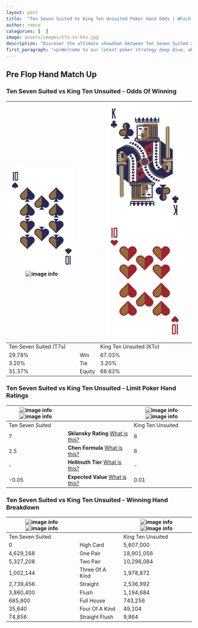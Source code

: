 ```yaml
---
layout: post
title:  "Ten Seven Suited Vs King Ten Unsuited Poker Hand Odds | Which Is The Better Hand In Poker? A Complete Guide"
author: reece
categories: [  ]
image: assets/images/t7s-vs-kto.jpg
description: "Discover the ultimate showdown between Ten Seven Suited and King Ten Unsuited in poker! Uncover the odds, strategies, and scenarios where one hand triumphs over the other. Get ready to up your poker game with this thrilling analysis."
first_paragraph: "<p>Welcome to our latest poker strategy deep dive, where we're pitting two distinct hands against each other in a high-stakes showdown: Ten Seven Suited vs King Ten Unsuited.</p><p>In the dynamic world of poker, every decision counts, and knowing which hand holds the upper hand is key to your success at the table.</p><p>In this article, we'll dissect these two hands, explore the scenarios where one dominates the other, and equip you with the knowledge to make strategic choices that can tip the odds in your favor.</p><p>Get ready to unravel the intriguing dynamics of these poker hands and elevate your game to new heights.</p>"
---
```




[comment]: # (sp0)

## Pre Flop Hand Match Up

<div class="table hand-ratings" markdown="1"> 



### Ten Seven Suited vs King Ten Unsuited - Odds Of Winning


    
| ![image info](assets/images/hand1/t.png) ![image info](assets/images/hand1/7s.png) |  | ![image info](assets/images/hand2/k.png) ![image info](assets/images/hand2/to.png) |
| -------- | -------- | -------- |
| Ten Seven Suited (T7s) |  | King Ten Unsuited (KTo) |
| 29.78% | Win | 67.03% |
| 3.20% | Tie | 3.20% |
| 31.37% | Equity | 68.63% |




[comment]: # (sp1)



### Ten Seven Suited vs King Ten Unsuited - Limit Poker Hand Ratings


    
| ![image info](https://www.riverpairs.com/assets/images/hand1/t.png) ![image info](https://www.riverpairs.com/assets/images/hand1/7s.png) |  | ![image info](https://www.riverpairs.com/assets/images/hand2/k.png) ![image info](https://www.riverpairs.com/assets/images/hand2/to.png) |
| -------- | -------- | -------- |
| Ten Seven Suited |  | King Ten Unsuited |
| 7 | **Sklansky Rating** [What is this?](/sklansky-rating-explained) | 6 |
| 2.5 | **Chen Formula** [What is this?](/chen-formula-explained) | 6 |
| - | **Hellmuth Tier** [What is this?](/Hellmuth-tier-explained) | - |
| -0.05 | **Expected Value** [What is this?](/expected-value-explained) | 0.01 |




[comment]: # (sp2)



### Ten Seven Suited vs King Ten Unsuited - Winning Hand Breakdown


    
| ![image info](https://www.riverpairs.com/assets/images/hand1/t.png) ![image info](https://www.riverpairs.com/assets/images/hand1/7s.png) |  | ![image info](https://www.riverpairs.com/assets/images/hand2/k.png) ![image info](https://www.riverpairs.com/assets/images/hand2/to.png) |
| -------- | -------- | -------- |
| Ten Seven Suited |  | King Ten Unsuited |
| 0 | High Card | 5,607,000 |
| 4,629,168 | One Pair | 18,901,056 |
| 5,327,208 | Two Pair | 10,296,084 |
| 1,002,144 | Three Of A Kind | 1,978,872 |
| 2,739,456 | Straight | 2,536,992 |
| 3,860,400 | Flush | 1,194,684 |
| 685,800 | Full House | 743,256 |
| 35,640 | Four Of A Kind | 49,104 |
| 74,856 | Straight Flush | 9,864 |




[comment]: # (sp3)



</div>

[comment]: # (sp4)



[comment]: # (sp5)

